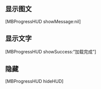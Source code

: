 ## 显示图文
[MBProgressHUD showMessage:nil]

## 显示文字
[MBProgressHUD showSuccess:“加载完成”]

## 隐藏
[MBProgressHUD hideHUD]
